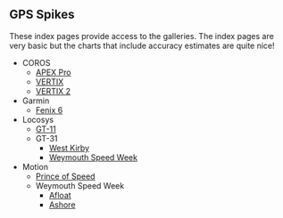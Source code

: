 ## GPS Spikes

These index pages provide access to the galleries. The index pages are very basic but the charts that include accuracy estimates are quite nice!

- COROS
  - [APEX Pro](gallery/coros/apex-pro/README.md)
  - [VERTIX](gallery/coros/vertix/README.md)
  - [VERTIX 2](gallery/coros/vertix-2/README.md)
- Garmin
  - [Fenix 6](gallery/garmin/fenix-6/README.md)
- Locosys
  - [GT-11](gallery/gt-11/README.md)
  - GT-31
    - [West Kirby](gallery/gt-31/wk/README.md)
    - [Weymouth Speed Week](gallery/gt-31/wsw/README.md)
- Motion
  - [Prince of Speed](gallery/motion/pos/README.md)
  - Weymouth Speed Week
    - [Afloat](gallery/motion/wsw/afloat/README.md)
    - [Ashore](gallery/motion/wsw/ashore/README.md)